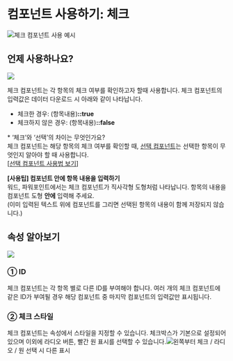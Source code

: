 # 컴포넌트 사용하기: 체크

![](https://www.eformsign.com/kr/support/wp-content/uploads/sites/5/2020/01/checklist-image.png)체크 컴포넌트 사용 예시

## 언제 사용하나요?

![](https://www.eformsign.com/kr/support/wp-content/uploads/sites/5/2020/02/form-builder-components_check.png)

체크 컴포넌트는 각 항목의 체크 여부를 확인하고자 할때 사용합니다. 체크 컴포넌트의 입력값은 데이터 다운로드 시 아래와 같이 나타납니다.

* 체크한 경우: \(항목내용\)**::true**
* 체크하지 않은 경우: \(항목내용\)**::false**

\* ‘체크’와 ‘선택’의 차이는 무엇인가요?  
체크 컴포넌트는 해당 항목의 체크 여부를 확인할 때, [선택 컴포넌트](https://www.eformsign.com/kr/support/manual/radio/)는 선택한 항목이 무엇인지 알아야 할 때 사용합니다.  
\[[선택 컴포넌트 사용법 보기](https://www.eformsign.com/kr/support/manual/radio/)\]

**\[사용팁\] 컴포넌트 안에 항목 내용을 입력하기**  
워드, 파워포인트에서는 체크 컴포넌트가 직사각형 도형처럼 나타납니다. 항목의 내용을 컴포넌트 도형 **안에** 입력해 주세요.  
\(이미 입력된 텍스트 위에 컴포넌트를 그리면 선택된 항목의 내용이 함께 저장되지 않습니다.\)

## 속성 알아보기

![](https://www.eformsign.com/kr/support/wp-content/uploads/sites/5/2020/01/check-component-properties-1.png)

### ① ID

체크 컴포넌트는 각 항목 별로 다른 ID를 부여해야 합니다. 여러 개의 체크 컴포넌트에 같은 ID가 부여될 경우 해당 컴포넌트 중 마지막 컴포넌트의 입력값만 표시됩니다.

### ② 체크 스타일

체크 컴포넌트는 속성에서 스타일을 지정할 수 있습니다. 체크박스가 기본으로 설정되어 있으며 이외에 라디오 버튼, 빨간 원 표시를 선택할 수 있습니다.![](https://www.eformsign.com/kr/support/wp-content/uploads/sites/5/2020/01/check-component-style-settings.png)왼쪽부터 체크 / 라디오 / 원 선택 시 다른 표시


